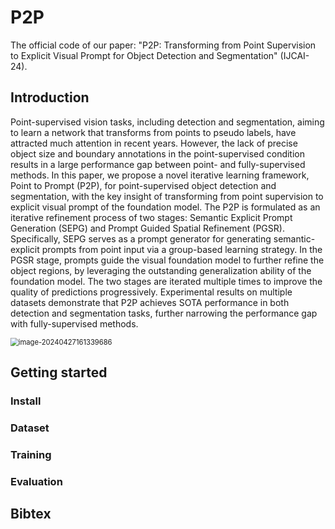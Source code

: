 # P2P

The official code of our paper: "P2P: Transforming from Point Supervision to Explicit Visual Prompt for Object Detection and Segmentation" (IJCAI-24).



## Introduction

Point-supervised vision tasks, including detection and segmentation, aiming to learn a network that transforms from points to pseudo labels, have attracted much attention in recent years.  However, the lack of precise object size and boundary annotations in the point-supervised condition results in a large performance gap between point- and fully-supervised methods.  In this paper, we propose a novel iterative learning framework, Point to Prompt (P2P), for point-supervised object detection and segmentation, with the key insight of transforming from point supervision to explicit visual prompt of the foundation model.  The P2P is formulated as an iterative refinement process of two stages: Semantic Explicit Prompt Generation (SEPG) and Prompt Guided Spatial Refinement (PGSR).  Specifically, SEPG serves as a prompt generator for generating semantic-explicit prompts from point input via a group-based learning strategy. In the PGSR stage, prompts guide the visual foundation model to further refine the object regions, by leveraging the outstanding generalization ability of the foundation model. The two stages are iterated multiple times to improve the quality of predictions progressively. Experimental results on multiple datasets demonstrate that P2P achieves SOTA performance in both detection and segmentation tasks, further narrowing the performance gap with fully-supervised methods.

<img src="C:\Users\ggq\AppData\Roaming\Typora\typora-user-images\image-20240427161339686.png" alt="image-20240427161339686" style="zoom:80%;" />



## Getting started

### Install





### Dataset





### Training





### Evaluation





## Bibtex

